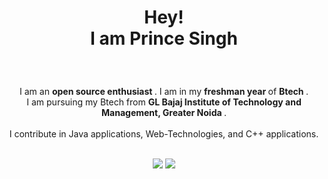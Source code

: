 <html>   
<body>
  <h1> <p align ="center"> Hey!<br>I am Prince Singh</p> </h1>
  <br>
  <p align = center >
    I am an <b> open source enthusiast </b>. I am in my <b> freshman year </b>  of <b> Btech </b>.<br>
    I am pursuing my Btech from <b> GL Bajaj Institute of Technology and Management, Greater Noida </b>.
    <br>
    <br>
    I contribute in Java applications, Web-Technologies, and C++ applications. 
    <br>
    <br>
  </p>
  <p align = center >
    <img src = "https://github-readme-stats.vercel.app/api?username=HEYPRINCESINGH&show_icons=true&hide_border=true" />
    <img src = https://github-readme-stats.vercel.app/api/top-langs?username=HEYPRINCESINGH&layout=compact />
  </p>
</body>
</html>
<!--### Hi there 👋

**heyprincesingh/heyprincesingh** is a ✨ _special_ ✨ repository because its `README.md` (this file) appears on your GitHub profile.

Here are some ideas to get you started:

- 🔭 I’m currently working on ...
- 🌱 I’m currently learning ...
- 👯 I’m looking to collaborate on ...
- 🤔 I’m looking for help with ...
- 💬 Ask me about ...
- 📫 How to reach me: ...
- 😄 Pronouns: ...
- ⚡ Fun fact: ...
-->
